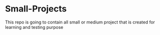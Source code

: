 # Small-Projects
This repo is going to contain all small or medium project that is created for learning and testing purpose
